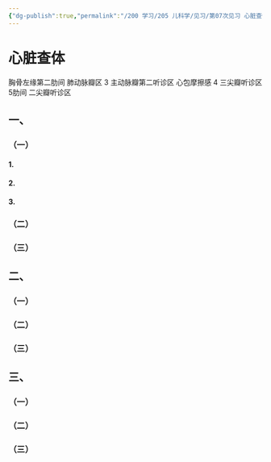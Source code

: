 ```yaml
---
{"dg-publish":true,"permalink":"/200 学习/205 儿科学/见习/第07次见习 心脏查体 甲减/心脏查体/","title":"心脏查体","created":"2024-09-20T09:21:28.000+08:00","updated":"2024-09-20T09:24:33.000+08:00"}
---
```


# 心脏查体

胸骨左缘第二肋间 肺动脉瓣区
3 主动脉瓣第二听诊区 心包摩擦感
4 三尖瓣听诊区
5肋间 二尖瓣听诊区

## 一、
### （一）
#### 1.
#### 2.
#### 3.
### （二）
### （三）
## 二、
### （一）
### （二）
### （三）
## 三、
### （一）
### （二）
### （三）